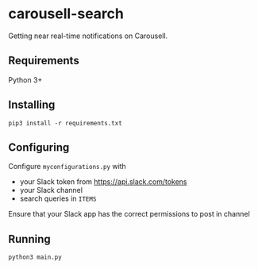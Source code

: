# carousell-search

Getting near real-time notifications on Carousell.

## Requirements

Python 3+

## Installing

`pip3 install -r requirements.txt`

## Configuring

Configure `myconfigurations.py` with 
- your Slack token from https://api.slack.com/tokens
- your Slack channel
- search queries in `ITEMS`

Ensure that your Slack app has the correct permissions to post in channel

## Running

`python3 main.py`
